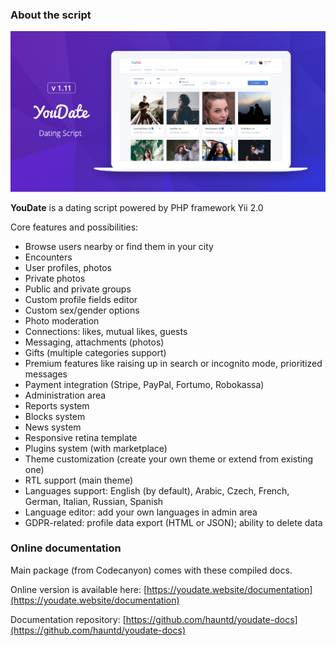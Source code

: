 ### About the script

[![Codecanyon URL](./images/590x300.jpg)](https://codecanyon.net/item/youdate-dating-script/22474999)

**YouDate** is a dating script powered by PHP framework Yii 2.0

Core features and possibilities: 

* Browse users nearby or find them in your city 
* Encounters
* User profiles, photos
* Private photos
* Public and private groups
* Custom profile fields editor 
* Custom sex/gender options
* Photo moderation 
* Connections: likes, mutual likes, guests 
* Messaging, attachments (photos)
* Gifts (multiple categories support)
* Premium features like raising up in search or incognito mode, prioritized messages
* Payment integration (Stripe, PayPal, Fortumo, Robokassa) 
* Administration area 
* Reports system 
* Blocks system 
* News system
* Responsive retina template
* Plugins system (with marketplace)
* Theme customization (create your own theme or extend from existing one)
* RTL support (main theme) 
* Languages support: English (by default), Arabic, Czech, French, German, Italian, Russian, Spanish 
* Language editor: add your own languages in admin area
* GDPR-related: profile data export (HTML or JSON); ability to delete data

### Online documentation

Main package (from Codecanyon) comes with these compiled docs. 

Online version is available here: [https://youdate.website/documentation](https://youdate.website/documentation)

Documentation repository: [https://github.com/hauntd/youdate-docs](https://github.com/hauntd/youdate-docs)
